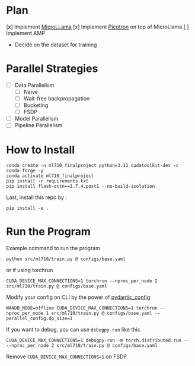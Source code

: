 # Plan
[x] Implement [MicroLLama](https://github.com/keeeeenw/MicroLlama)
[x] Implement [Picotron](https://github.com/huggingface/picotron) on top of MicroLlama
[ ] Implement AMP
- Decide on the dataset for training

# Parallel Strategies
- [ ] Data Parallelism
    - [ ] Naive
    - [ ] Wait-free backpropagation
    - [ ] Bucketing
    - [ ] FSDP
- [ ] Model Parallelism
- [ ] Pipeline Parallelism
<!-- - [ ] Data + Model Parallelism (Need at least 4 GPUs) -->

# How to Install
```
conda create -n ml710_finalproject python=3.11 cudatoolkit-dev -c conda-forge -y
conda activate ml710_finalproject
pip install -r requirements.txt
pip install flash-attn==2.7.4.post1 --no-build-isolation
```

Last, install this repo by :
```
pip install -e .
```

# Run the Program
Example command to run the program
```
python src/ml710/train.py @ configs/base.yaml
```

or if using torchrun
```
CUDA_DEVICE_MAX_CONNECTIONS=1 torchrun --nproc_per_node 2 src/ml710/train.py @ configs/base.yaml
```

Modify your config on CLI by the power of [pydantic_config](https://github.com/samsja/pydantic_config)
```
WANDB_MODE=offline CUDA_DEVICE_MAX_CONNECTIONS=1 torchrun --nproc_per_node 1 src/ml710/train.py @ configs/base.yaml --parallel_config.dp_size=1
```

If you want to debug, you can use `debugpy-run` like this 

```
CUDA_DEVICE_MAX_CONNECTIONS=1 debugpy-run -m torch.distributed.run -- --nproc_per_node 2 src/ml710/train.py @ configs/base.yaml
```

Remove `CUDA_DEVICE_MAX_CONNECTIONS=1` on FSDP